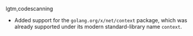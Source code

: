 lgtm,codescanning
* Added support for the `golang.org/x/net/context` package, which was already supported under its modern standard-library name `context`.
